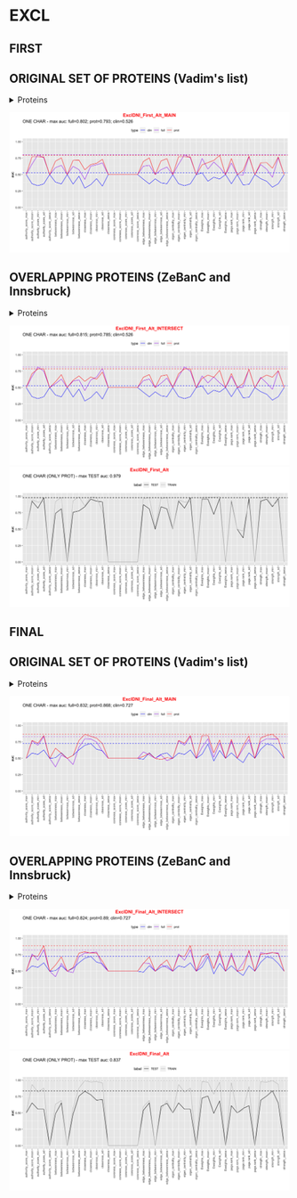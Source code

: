# EXCL
## FIRST
## ORIGINAL SET OF PROTEINS (Vadim's list)

<details>
<summary>Proteins</summary>
<br>
<br>
<pre>
"AHSG"     "APOB"     "C1QA"     "C1QB"     "C1QC"     "CRP"      "CST3"     "KLKB1"    "LYZ"      "ORM1"    
"PLG"      "SERPING1" "TF"       "TTR"      "VWF"      "CD14"     "PGLYRP2"  "SERPINA3"
</pre>
</details>

![Image](ExclDNI_First_Alt_MAIN.png)

## OVERLAPPING PROTEINS (ZeBanC and Innsbruck)

<details>
<summary>Proteins</summary>
<br>
<br>
<pre>
"AHSG"     "APOB"     "C1QA"     "C1QB"     "C1QC"     "CRP"      "KLKB1"    "ORM1"     "PLG"      "SERPING1"
"TF"       "TTR"      "VWF"      "CD14"     "PGLYRP2"  "SERPINA3"
</pre>
</details>

![Image](ExclDNI_First_Alt_INTERSECT.png)
![Image](ExclDNI_First_Alt.png)

## FINAL
## ORIGINAL SET OF PROTEINS (Vadim's list)

<details>
<summary>Proteins</summary>
<br>
<br>
<pre>
"AHSG"     "APOB"     "C1QA"     "C1QB"     "C1QC"     "CRP"      "CST3"     "KLKB1"    "LYZ"      "ORM1"    
"PLG"      "SERPING1" "TF"       "TTR"      "VWF"      "CD14"     "PGLYRP2"  "SERPINA3"
</pre>
</details>

![Image](ExclDNI_Final_Alt_MAIN.png)

## OVERLAPPING PROTEINS (ZeBanC and Innsbruck)

<details>
<summary>Proteins</summary>
<br>
<br>
<pre>
"AHSG"     "APOB"     "C1QA"     "C1QB"     "C1QC"     "CRP"      "KLKB1"    "ORM1"     "PLG"      "SERPING1"
"TF"       "TTR"      "VWF"      "CD14"     "PGLYRP2"  "SERPINA3"
</pre>
</details>

![Image](ExclDNI_Final_Alt_INTERSECT.png)
![Image](ExclDNI_Final_Alt.png)
